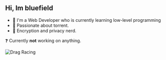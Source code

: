 ## Hi, Im bluefield

- 📂 I'm a Web Developer who is currently learning low-level programming
- 🧲 Passionate about torrent.
- 🔐 Encryption and privacy nerd.

❓ Currently **not** working on anything.

![Drag Racing](https://media.tenor.com/DW2J_sRwP2wAAAAM/touhou.gif)
